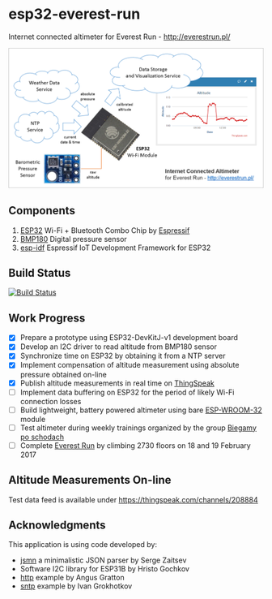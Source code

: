 # esp32-everest-run

Internet connected altimeter for Everest Run - http://everestrun.pl/

![alt text](pictures/internet-connected-altimeter.png "Internet connected altimeter")

## Components

1. [ESP32](https://espressif.com/en/products/hardware/esp32/overview) Wi-Fi + Bluetooth Combo Chip by [Espressif](https://espressif.com/)
2. [BMP180]( https://www.bosch-sensortec.com/bst/products/all_products/bmp180) Digital pressure sensor
3. [esp-idf](https://github.com/espressif/esp-idf)
 Espressif IoT Development Framework for ESP32

## Build Status

[![Build Status](https://travis-ci.org/krzychb/esp32-everest-run.svg?branch=master)](https://travis-ci.org/krzychb/esp32-everest-run)

## Work Progress

- [x] Prepare a prototype using ESP32-DevKitJ-v1 development board
- [x] Develop an I2C driver to read altitude from BMP180 sensor
- [x] Synchronize time on ESP32 by obtaining it from a NTP server
- [x] Implement compensation of altitude measurement using absolute pressure obtained on-line
- [x] Publish altitude measurements in real time on [ThingSpeak]( https://thingspeak.com/channels/208884)
- [ ] Implement data buffering on ESP32 for the period of likely Wi-Fi connection losses
- [ ] Build lightweight, battery powered altimeter using bare [ESP-WROOM-32](https://espressif.com/en/products/hardware/esp-wroom-32/overview) module
- [ ] Test altimeter during weekly trainings organized by the group [Biegamy po schodach](https://www.facebook.com/groups/biegamyposchodach/)
- [ ] Complete [Everest Run](http://everestrun.pl/) by climbing 2730 floors on 18 and 19 February 2017

## Altitude Measurements On-line

Test data feed is available under https://thingspeak.com/channels/208884

## Acknowledgments

This application is using code developed by:
* [jsmn](https://github.com/zserge/jsmn) a minimalistic JSON parser by Serge Zaitsev
* Software I2C library for ESP31B by Hristo Gochkov
* [http](https://github.com/espressif/esp-idf/tree/master/examples/03_http_request) example by Angus Gratton
* [sntp](https://github.com/espressif/esp-idf/tree/master/examples/06_sntp) example by Ivan Grokhotkov
